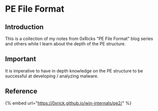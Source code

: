 # PE File Format



## Introduction

This is a collection of my notes from 0xRicks "PE File Format" blog series and others while I learn about the depth of the PE structure.

## Important

It is imperative to have in depth knowledge on the PE structure to be successful at developing / analyzing malware.

## Reference

{% embed url="https://0xrick.github.io/win-internals/pe2/" %}
